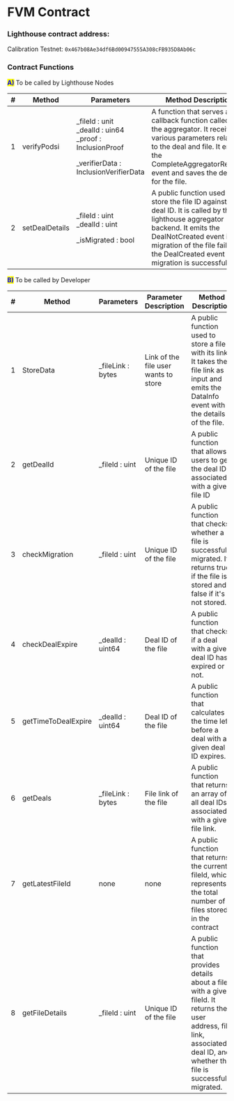 # FVM Contract

### Lighthouse contract address:&#x20;

Calibration Testnet: `0x467b08Ae34df6Bd00947555A308cFB935D8Ab06c`

### Contract Functions

<mark style="color:blue;">**A)**</mark> To be called by Lighthouse Nodes

<table><thead><tr><th width="68" data-type="number">#</th><th width="148">Method</th><th width="301">Parameters</th><th>Method Description</th></tr></thead><tbody><tr><td>1</td><td>verifyPodsi</td><td><p>_fileId : unit <br>_dealId : uin64 <br>_proof : InclusionProof  </p><p>_verifierData : InclusionVerifierData</p></td><td>A function that serves as a callback function called by the aggregator. It receives various parameters related to the deal and file. It emits the CompleteAggregatorRequest event and saves the deal ID for the file.</td></tr><tr><td>2</td><td>setDealDetails</td><td><p>_fileId : uint <br>_dealId : uint</p><p>_isMigrated : bool</p></td><td>A public function used to store the file ID against the deal ID. It is called by the lighthouse aggregator backend. It emits the DealNotCreated event if the migration of the file fails and the DealCreated event if the migration is successful.</td></tr></tbody></table>



<mark style="color:blue;">**B)**</mark> To be called by Developer

<table><thead><tr><th width="62.00000000000003">#</th><th width="161">Method</th><th width="170">Parameters</th><th>Parameter Description</th><th>Method Description</th></tr></thead><tbody><tr><td>1</td><td>StoreData</td><td>_fileLink : bytes</td><td>Link of the file user wants to store</td><td>A public function used to store a file with its link. It takes the file link as input and emits the DataInfo event with the details of the file.</td></tr><tr><td>2</td><td>getDealId</td><td>_fileId : uint</td><td>Unique ID of the file</td><td>A public function that allows users to get the deal ID associated with a given file ID</td></tr><tr><td>3</td><td>checkMigration</td><td>_fileId : uint</td><td>Unique ID of the file</td><td>A public function that checks whether a file is successfully migrated. It returns true if the file is stored and false if it's not stored.</td></tr><tr><td>4</td><td>checkDealExpire</td><td>_dealId : uint64</td><td>Deal ID of the file</td><td>A public function that checks if a deal with a given deal ID has expired or not.</td></tr><tr><td>5</td><td>getTimeToDealExpire</td><td>_dealId : uint64</td><td>Deal ID of the file</td><td>A public function that calculates the time left before a deal with a given deal ID expires.</td></tr><tr><td>6</td><td>getDeals</td><td>_fileLink : bytes</td><td>File link of the file</td><td>A public function that returns an array of all deal IDs associated with a given file link.</td></tr><tr><td>7</td><td>getLatestFileId</td><td>none</td><td>none</td><td>A public function that returns the current fileId, which represents the total number of files stored in the contract</td></tr><tr><td>8</td><td>getFileDetails</td><td>_fileId : uint</td><td>Unique ID of the file</td><td>A public function that provides details about a file with a given fileId. It returns the user address, file link, associated deal ID, and whether the file is successfully migrated.</td></tr></tbody></table>

